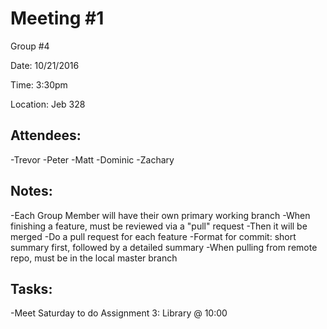 # Meeting #1
Group #4

Date: 10/21/2016

Time: 3:30pm

Location: Jeb 328 

## Attendees:
-Trevor
-Peter
-Matt
-Dominic
-Zachary

## Notes:
-Each Group Member will have their own primary working branch
-When finishing a feature, must be reviewed via a "pull" request
-Then it will be merged
-Do a pull request for each feature
-Format for commit: short summary first, followed by a detailed summary
-When pulling from remote repo, must be in the local master branch
## Tasks:
-Meet Saturday to do Assignment 3: Library @ 10:00